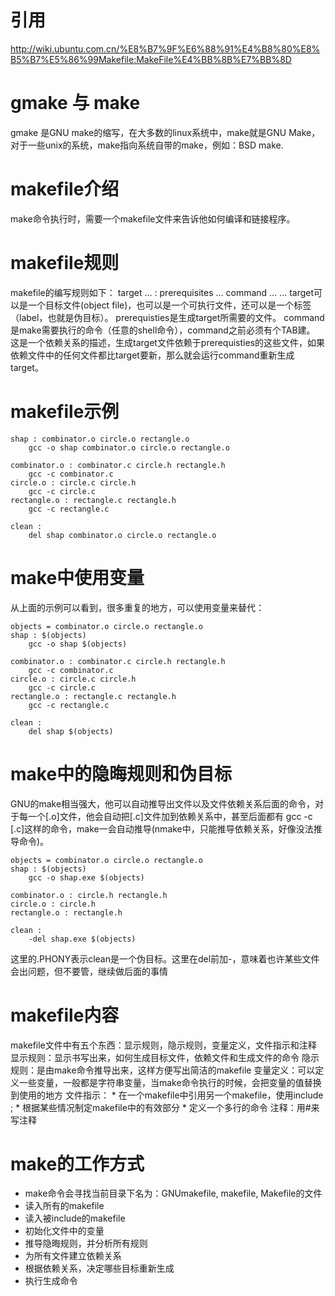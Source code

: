 # 引用

http://wiki.ubuntu.com.cn/%E8%B7%9F%E6%88%91%E4%B8%80%E8%B5%B7%E5%86%99Makefile:MakeFile%E4%BB%8B%E7%BB%8D

# gmake 与 make
gmake 是GNU make的缩写，在大多数的linux系统中，make就是GNU Make，对于一些unix的系统，make指向系统自带的make，例如：BSD make.

# makefile介绍
make命令执行时，需要一个makefile文件来告诉他如何编译和链接程序。

# makefile规则
makefile的编写规则如下：
target ... : prerequisites ...
	command
	...
	...
target可以是一个目标文件(object file)，也可以是一个可执行文件，还可以是一个标签（label，也就是伪目标）。
prerequisties是生成target所需要的文件。
command是make需要执行的命令（任意的shell命令），command之前必须有个TAB建。
这是一个依赖关系的描述，生成target文件依赖于prerequisties的这些文件，如果依赖文件中的任何文件都比target要新，那么就会运行command重新生成target。

# makefile示例
```
shap : combinator.o circle.o rectangle.o
	gcc -o shap combinator.o circle.o rectangle.o

combinator.o : combinator.c circle.h rectangle.h
	gcc -c combinator.c
circle.o : circle.c circle.h
	gcc -c circle.c
rectangle.o : rectangle.c rectangle.h
	gcc -c rectangle.c

clean :
	del shap combinator.o circle.o rectangle.o
```

# make中使用变量
从上面的示例可以看到，很多重复的地方，可以使用变量来替代：
```
objects = combinator.o circle.o rectangle.o
shap : $(objects)
	gcc -o shap $(objects)

combinator.o : combinator.c circle.h rectangle.h
	gcc -c combinator.c
circle.o : circle.c circle.h
	gcc -c circle.c
rectangle.o : rectangle.c rectangle.h
	gcc -c rectangle.c

clean :
	del shap $(objects)
```

# make中的隐晦规则和伪目标
GNU的make相当强大，他可以自动推导出文件以及文件依赖关系后面的命令，对于每一个[.o]文件，他会自动把[.c]文件加到依赖关系中，甚至后面都有 gcc -c [.c]这样的命令，make一会自动推导(nmake中，只能推导依赖关系，好像没法推导命令)。
```
objects = combinator.o circle.o rectangle.o
shap : $(objects)
	gcc -o shap.exe $(objects)

combinator.o : circle.h rectangle.h
circle.o : circle.h
rectangle.o : rectangle.h

clean :
	-del shap.exe $(objects)
```
这里的.PHONY表示clean是一个伪目标。这里在del前加-，意味着也许某些文件会出问题，但不要管，继续做后面的事情

# makefile内容
makefile文件中有五个东西：显示规则，隐示规则，变量定义，文件指示和注释
显示规则：显示书写出来，如何生成目标文件，依赖文件和生成文件的命令
隐示规则：是由make命令推导出来，这样方便写出简洁的makefile
变量定义：可以定义一些变量，一般都是字符串变量，当make命令执行的时候，会把变量的值替换到使用的地方
文件指示：
	* 在一个makefile中引用另一个makefile，使用include <filename>;
	* 根据某些情况制定makefile中的有效部分
	* 定义一个多行的命令
注释：用#来写注释

# make的工作方式
- make命令会寻找当前目录下名为：GNUmakefile, makefile, Makefile的文件
- 读入所有的makefile
- 读入被include的makefile
- 初始化文件中的变量
- 推导隐晦规则，并分析所有规则
- 为所有文件建立依赖关系
- 根据依赖关系，决定哪些目标重新生成
- 执行生成命令
